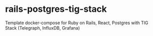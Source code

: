 # rails-postgres-tig-stack
Template docker-compose for Ruby on Rails, React, Postgres with TIG Stack (Telegraph, InfluxDB, Grafana)
